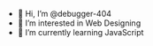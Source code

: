 - 👋 Hi, I’m @debugger-404
- 👀 I’m interested in Web Designing
- 🌱 I’m currently learning JavaScript

<!---
debugger-404/debugger-404 is a ✨ special ✨ repository because its `README.md` (this file) appears on your GitHub profile.
You can click the Preview link to take a look at your changes.
--->
